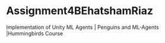 # Assignment4BEhatshamRiaz
 Implementation of Unity ML Agents | Penguins and ML-Agents |Hummingbirds Course
